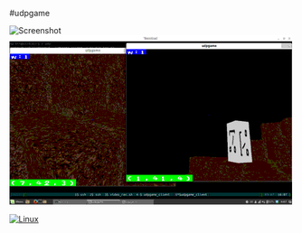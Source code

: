 #udpgame

![Screenshot](https://raw.github.com/mrannanj/udpgame/master/doc/udpgame.png)
![Video](/doc/udpgame.gif)

[![Linux](https://travis-ci.org/mrannanj/udpgame.png?branch=master)](https://travis-ci.org/mrannanj/udpgame)
